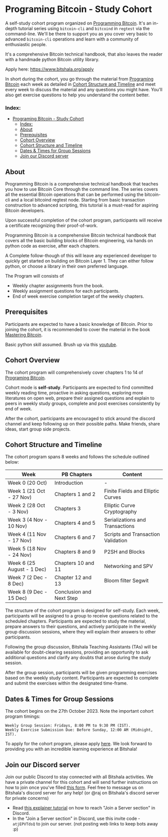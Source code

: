 # Programing Bitcoin - Study Cohort

A self-study cohort program organized on [Programming Bitcoin](https://www.oreilly.com/library/view/programming-bitcoin/9781492031482/).
It's an in-depth tutorial series using `bitcoin-cli` and `bitcoind` in `regtest` via the command-line. We'll be there to support you as you cover very basic to advanced
`bitcoin-cli` operations and learn with a community of enthusiastic people.

It's a comprehensive Bitcoin technical handbook, that also leaves the reader with a handmade python Bitcoin
utility library.

Apply here: https://www.bitshala.org/apply

In short during the cohort, you go through the material from [Programing Bitcoin](https://github.com/jimmysong/programmingbitcoin)
each week as detailed in [Cohort Structure and Timeline](#cohort-structure-and-timeline) and meet every week to discuss the material and any questions you might have.
You'll also get exercise questions to help you understand the content better.

### Index:
- [Programing Bitcoin - Study Cohort](#programing-bitcoin---study-cohort)
    - [Index:](#index)
  - [About](#about)
  - [Prerequisites](#prerequisites)
  - [Cohort Overview](#cohort-overview)
  - [Cohort Structure and Timeline](#cohort-structure-and-timeline)
  - [Dates \& Times for Group Sessions](#dates--times-for-group-sessions)
  - [Join our Discord server](#join-our-discord-server)

## About
Programming Bitcoin is a comprehensive technical handbook that teaches you how to use Bitcoin Core through the command line. The series covers all the
essential Bitcoin operations that can be performed using the bitcoin-cli and a local bitcoind regtest node. Starting from basic transaction construction to advanced scripting,
this tutorial is a must-read for aspiring Bitcoin developers.

Upon successful completion of the cohort program, participants will receive a certificate recognizing their proof-of-work.

Programming Bitcoin is a comprehensive Bitcoin technical handbook that covers all the basic building blocks of Bitcoin engineering, via hands on python code as exercise, after each chapters.

A Complete follow-though of this will leave any experienced developer to quickly get started on building on Bitcoin Layer 1. They can either follow python, or choose a library in their own preferred language.

The Program will consists of
- Weekly chapter assignments from the book.
- Weekly assignment questions for each participants.
- End of week exercise completion target of the weekly chapters.

## Prerequisites
Participants are expected to have a basic knowledge of Bitcoin. Prior to joining the cohort, it is recommended to cover the material in the book [Mastering Bitcoin](https://github.com/bitcoinbook/bitcoinbook).

Basic python skill assumed. Brush up via this [youtube]().

## Cohort Overview
The cohort program will comprehensively cover chapters 1 to 14 of [Programing Bitcoin](https://github.com/jimmysong/programmingbitcoin).

Cohort mode is **self-study**. Participants are expected to find committed weekly reading time, proactive in asking questions, exploring more literatures on open web, prepare their assigned questions and explain to peers in weekly study groups, complete and post exercises consistently by end of week.

After the cohort, participants are encouraged to stick around the discord channel and keep following up on their
possible paths. Make friends, share ideas, start group side projects.

## Cohort Structure and Timeline

The cohort program spans 8 weeks and follows the schedule outlined below:

| Week                             | PB Chapters            | Content                                                  |
|----------------------------------|---------------------------|----------------------------------------------------------|
| Week 0 (20 Oct)  | Introduction              | -                                                        |
| Week 1 (21 Oct - 27 Nov)  | Chapters 1 and 2       |  Finite Fields and Elliptic Curves  |
| Week 2 (28 Oct - 3 Nov)  |  Chapters 3   |  Elliptic Curve Cryptography  |
| Week 3 (4 Nov - 10 Nov)  |    Chapters 4 and 5          |    Serializations and Transactions   |
| Week 4 (11 Nov - 17 Nov)      |   Chapters 6 and 7       |          Scripts and Transaction Validation                                  |
| Week 5 (18 Nov - 24 Nov)    |     Chapters 8 and 9     | P2SH and Blocks  |
| Week 6 (25 August - 1 Dec)   |     Chapters 10 and 11       |         Networking and SPV              |
| Week 7 (2 Dec - 8 Dec)   |  Chapter 12 and 13    |            Bloom filter Segwit                 |
| Week 8 (9 Dec - 15 Dec) |  Conclusion and Next Step |   |


The structure of the cohort program is designed for self-study. Each week, participants will be assigned to a group to receive questions related to the scheduled chapters.
Participants are expected to study the material, prepare answers to their questions, and actively participate in the weekly group discussion sessions, where they will explain
their answers to other participants.

Following the group discussion, Bitshala Teaching Assistants (TAs) will be available for doubt-clearing sessions, providing an opportunity to ask additional questions and
clarify any doubts that arose during the study session.

After the group session, participants will be given programming exercises based on the weekly study content. Participants are expected to complete and submit the exercises
within the designated time-frame.

## Dates & Times for Group Sessions
The cohort begins on the 27th October 2023. Note the important cohort program timings:

    Weekly Group Session: Fridays, 8:00 PM to 9:30 PM (IST).
    Weekly Exercise Submission Due: Before Sunday, 12:00 AM (Midnight, IST).

To apply for the cohort program, please apply [here](https://www.bitshala.org/apply). We look forward to providing you with an incredible learning experience at Bitshala!

## Join our Discord server
Join our public Discord to stay connected with all Bitshala activities. We have a private channel for this cohort and will send further instructions on how to join 
once you've filled [this form](https://www.bitshala.org/apply).
Feel free to message us on Bitshala's discord server for any help! (or @raj on Bitshala's discord server for private concerns)
- Read [this explainer tutorial](https://support.discord.com/hc/en-us/articles/360034842871-How-do-I-join-a-Server-#h_01FSJF9GT2QJMS2PRAW36WNBS8) on how to reach "Join a Server section" in Discord.
- In the "Join a Server section" in Discord, use this invite code - `atjEPVTdsQ` to join our server. (not posting web links to keep bots away :p)
